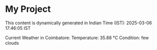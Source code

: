 # My Project

This content is dynamically generated in Indian Time (IST): 2025-03-06 17:46:05 IST


Current Weather in Coimbatore:
Temperature: 35.88 °C
Condition: few clouds
